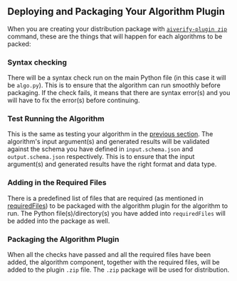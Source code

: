## Deploying and Packaging Your Algorithm Plugin
When you are creating your distribution package with [`aiverify-plugin zip`](../plugins/Plugin_Tool.md#zip) command, these are the things that will happen for each algorithms to be packed: 

### Syntax checking
There will be a syntax check run on the main Python file (in this case it will be `algo.py`). This is to ensure that the algorithm can run smoothly before packaging. If the check fails, it means that there are syntax error(s) and you will have to fix the error(s) before continuing. 

### Test Running the Algorithm
This is the same as testing your algorithm in the [previous section](testing_algorithm.md). The algorithm's input argument(s) and generated results will be validated against the schema you have defined in `input.schema.json` and `output.schema.json` respectively. This is to ensure that the input argument(s) and generated results have the right format and data type. 

### Adding in the Required Files
There is a predefined list of files that are required (as mentioned in [requiredFiles](file_structure.md#algometajson)) to be packaged with the algorithm plugin for the algorithm to run. The Python file(s)/directory(s) you have added into `requiredFiles` will be added into the package as well. 

### Packaging the Algorithm Plugin
When all the checks have passed and all the required files have been added, the algorithm component, together with the required files, will be added to the plugin `.zip` file. The `.zip` package will be used for distribution. 
